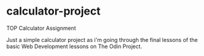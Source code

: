 # calculator-project
TOP Calculator Assignment

Just a simple calculator project as i'm going through the final lessons of the basic Web Development lessons on The Odin Project.